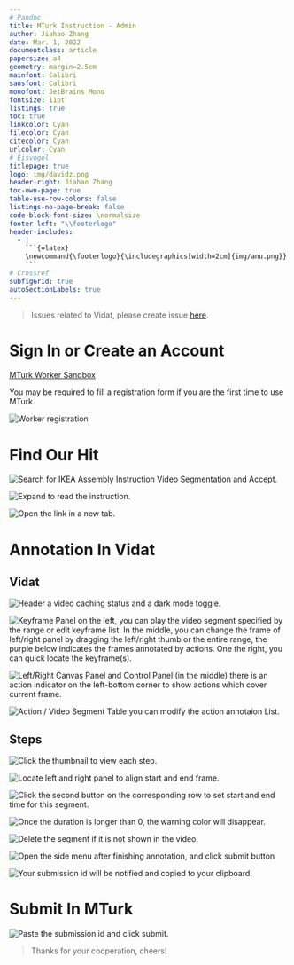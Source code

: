 ```yaml
---
# Pandoc
title: MTurk Instruction - Admin
author: Jiahao Zhang
date: Mar. 1, 2022
documentclass: article
papersize: a4
geometry: margin=2.5cm
mainfont: Calibri
sansfont: Calibri
monofont: JetBrains Mono
fontsize: 11pt
listings: true
toc: true
linkcolor: Cyan
filecolor: Cyan
citecolor: Cyan
urlcolor: Cyan
# Eisvogel
titlepage: true
logo: img/davidz.png
header-right: Jiahao Zhang
toc-own-page: true
table-use-row-colors: false
listings-no-page-break: false
code-block-font-size: \normalsize
footer-left: "\\footerlogo"
header-includes:
  - |
    ```{=latex}
    \newcommand{\footerlogo}{\includegraphics[width=2cm]{img/anu.png}}
    ```
# Crossref
subfigGrid: true
autoSectionLabels: true
---
```


> Issues related to Vidat, please create issue [here](https://github.com/anucvml/vidat/issues).

# Sign In or Create an Account

[MTurk Worker Sandbox](https://workersandbox.mturk.com/)

You may be required to fill a registration form if you are the first time to use MTurk.

![Worker registration](img/worker-registration.png)

# Find Our Hit

![Search for _**IKEA Assembly Instruction Video Segmentation**_ and Accept.](img/step1-1.png)

![Expand to read the instruction.](img/step1-2.png)

![Open the link in a new tab.](img/step1-3.png)

# Annotation In Vidat

## Vidat

![**Header** a video caching status and a dark mode toggle.](img/step2-1.png)

![**Keyframe Panel** on the left, you can play the video segment specified by the range or edit keyframe list. In the middle, you can change the frame of left/right panel by dragging the left/right thumb or the entire range, the purple below indicates the frames annotated by actions. One the right, you can quick locate the keyframe(s).](img/step2-2.png)

![**Left/Right Canvas Panel and Control Panel (in the middle)** there is an action indicator on the left-bottom corner to show actions which cover current frame.](img/step2-3.png)

![**Action / Video Segment Table** you can modify the action annotaion List.](img/step2-4.png)

## Steps

![Click the thumbnail to view each step.](img/step3-1.png)

![Locate left and right panel to align start and end frame.](img/step3-2.png)

![Click the second button on the corresponding row to set start and end time for this segment.](img/step3-3.png)

![Once the duration is longer than 0, the warning color will disappear.](img/step3-4.png)

![Delete the segment if it is not shown in the video.](img/step3-5.png)

![Open the side menu after finishing annotation, and click submit button](img/step3-6.png)

![Your submission id will be notified and copied to your clipboard.](img/step3-7.png)

# Submit In MTurk

![Paste the submission id and click submit.](img/step4-1.png)

> Thanks for your cooperation, cheers!
